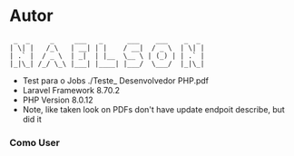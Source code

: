 # Autor 
 ```
  _  _     _     ___   _      ___    ___    _  _ 
 | \| |   /_\   | __| | |    / __|  / _ \  | \| |
 | .` |  / _ \  | _|  | |__  \__ \ | (_) | | .` |
 |_|\_| /_/ \_\ |___| |____| |___/  \___/  |_|\_|
 
 ```

- Test para o Jobs ./Teste_ Desenvolvedor PHP.pdf
- Laravel Framework 8.70.2
- PHP Version 8.0.12
- Note, like taken look on PDFs don't have update endpoit describe, but did it

### Como User
